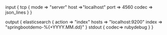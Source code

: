 input {
    tcp {
	 mode => "server"
     host =>"localhost"
     port => 4560
     codec => json_lines
        }
}

output {
     elasticsearch {
	    action => "index"
        hosts => "localhost:9200"
        index => "springbootdemo-%{+YYYY.MM.dd}"
     }
     stdout { codec=> rubydebug }
}
